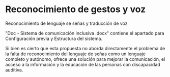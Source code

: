 # Reconocimiento de gestos y voz
Reconocimiento de lenguaje se señas y traducción de voz

"Doc - Sistema de comunicación inclusiva .docx" contiene el apartado para Configuración previa y Estructura del sistema.

Si bien es cierto que esta propuesta no aborda directamente el problema de la falta de reconocimiento del lenguaje de señas como un lenguaje completo y autónomo, ofrece una solución para mejorar la comunicación, el acceso a la información y la educación de las personas con discapacidad auditiva.
